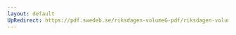 ```yaml
---
layout: default
UpRedirect: https://pdf.swedeb.se/riksdagen-volumeG-pdf/riksdagen-volumeG-pdf/data/19992000/reg_19992000/reg_19992000_0334.pdf
---
```

